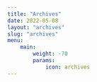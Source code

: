 ```yaml
---
title: "Archives"
date: 2022-05-08
layout: "archives"
slug: "archives"
menu:
    main:
        weight: -70
        params: 
            icon: archives
---
```

